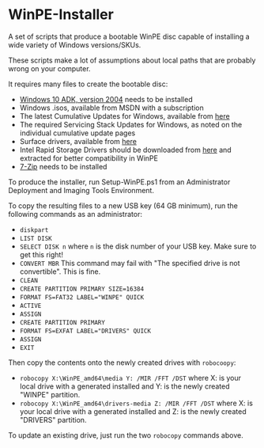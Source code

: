 WinPE-Installer
==============

A set of scripts that produce a bootable WinPE disc capable of installing a wide variety of Windows versions/SKUs.

These scripts make a lot of assumptions about local paths that are probably wrong on your computer.

It requires many files to create the bootable disc:
* [Windows 10 ADK, version 2004](https://developer.microsoft.com/en-us/windows/hardware/windows-assessment-deployment-kit) needs to be installed
* Windows .isos, available from MSDN with a subscription
* The latest Cumulative Updates for Windows, available from [here](https://support.microsoft.com/en-us/help/4555932)
* The required Servicing Stack Updates for Windows, as noted on the individual cumulative update pages
* Surface drivers, available from [here](https://www.microsoft.com/surface/en-us/support/install-update-activate/download-drivers-and-firmware-for-surface?os=windows-10&=undefined)
* Intel Rapid Storage Drivers should be downloaded from [here](https://downloadcenter.intel.com/product/55005/Intel-Rapid-Storage-Technology-Intel-RST-) and extracted for better compatibility in WinPE
* [7-Zip](http://www.7-zip.org/) needs to be installed

To produce the installer, run Setup-WinPE.ps1 from an Administrator Deployment and Imaging Tools Environment.

To copy the resulting files to a new USB key (64 GB minimum), run the following commands as an administrator:
* `diskpart`
* `LIST DISK`
* `SELECT DISK n` where `n` is the disk number of your USB key. Make sure to get this right!
* `CONVERT MBR` This command may fail with "The specified drive is not convertible". This is fine.
* `CLEAN`
* `CREATE PARTITION PRIMARY SIZE=16384`
* `FORMAT FS=FAT32 LABEL="WINPE" QUICK`
* `ACTIVE`
* `ASSIGN`
* `CREATE PARTITION PRIMARY`
* `FORMAT FS=EXFAT LABEL="DRIVERS" QUICK`
* `ASSIGN`
* `EXIT`

Then copy the contents onto the newly created drives with `robocoopy`:
* `robocopy X:\WinPE_amd64\media Y: /MIR /FFT /DST` where X: is your local drive with a generated installed and Y: is the newly created "WINPE" partition.
* `robocopy X:\WinPE_amd64\drivers-media Z: /MIR /FFT /DST` where X: is your local drive with a generated installed and Z: is the newly created "DRIVERS" partition.

To update an existing drive, just run the two `robocopy` commands above.
